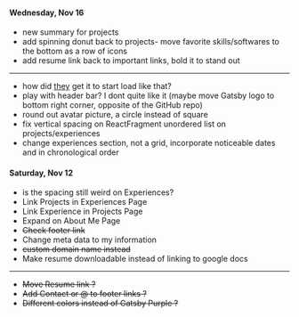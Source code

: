 #### Wednesday, Nov 16

- new summary for projects
- add spinning donut back to projects- move favorite skills/softwares to the bottom as a row of icons
- add resume link back to important links, bold it to stand out

---

- how did [they](https://brittanychiang.com/) get it to start load like that?
- play with header bar? I dont quite like it (maybe move Gatsby logo to bottom right corner, opposite of the GitHub repo)
- round out avatar picture, a circle instead of square
- fix vertical spacing on ReactFragment unordered list on projects/experiences
- change experiences section, not a grid, incorporate noticeable dates and in chronological order

#### Saturday, Nov 12

- is the spacing still weird on Experiences?
- Link Projects in Experiences Page
- Link Experience in Projects Page
- Expand on About Me Page
- ~~Check footer link~~
- Change meta data to my information
- ~~custom domain name instead~~
- Make resume downloadable instead of linking to google docs

---

- ~~Move Resume link ?~~
- ~~Add Contact or @ to footer links ?~~
- ~~Different colors instead of Gatsby Purple ?~~
